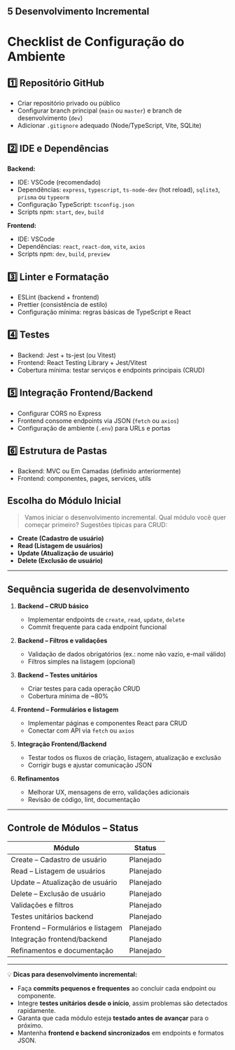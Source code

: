 ## 5 Desenvolvimento Incremental

# Checklist de Configuração do Ambiente

## 1️⃣ Repositório GitHub

-   Criar repositório privado ou público
-   Configurar branch principal (`main` ou `master`) e branch de desenvolvimento (`dev`)
-   Adicionar `.gitignore` adequado (Node/TypeScript, Vite, SQLite)

## 2️⃣ IDE e Dependências

**Backend:**

-   IDE: VSCode (recomendado)
-   Dependências: `express`, `typescript`, `ts-node-dev` (hot reload), `sqlite3`, `prisma` ou `typeorm`
-   Configuração TypeScript: `tsconfig.json`
-   Scripts npm: `start`, `dev`, `build`

**Frontend:**

-   IDE: VSCode
-   Dependências: `react`, `react-dom`, `vite`, `axios`
-   Scripts npm: `dev`, `build`, `preview`

## 3️⃣ Linter e Formatação

-   ESLint (backend + frontend)
-   Prettier (consistência de estilo)
-   Configuração mínima: regras básicas de TypeScript e React

## 4️⃣ Testes

-   Backend: Jest + ts-jest (ou Vitest)
-   Frontend: React Testing Library + Jest/Vitest
-   Cobertura mínima: testar serviços e endpoints principais (CRUD)

## 5️⃣ Integração Frontend/Backend

-   Configurar CORS no Express
-   Frontend consome endpoints via JSON (`fetch` ou `axios`)
-   Configuração de ambiente (`.env`) para URLs e portas

## 6️⃣ Estrutura de Pastas

-   Backend: MVC ou Em Camadas (definido anteriormente)
-   Frontend: componentes, pages, services, utils

## Escolha do Módulo Inicial

> Vamos iniciar o desenvolvimento incremental. Qual módulo você quer começar primeiro?
> Sugestões típicas para CRUD:

-   **Create (Cadastro de usuário)**
-   **Read (Listagem de usuários)**
-   **Update (Atualização de usuário)**
-   **Delete (Exclusão de usuário)**

---

## Sequência sugerida de desenvolvimento

1. **Backend – CRUD básico**

    - Implementar endpoints de `create`, `read`, `update`, `delete`
    - Commit frequente para cada endpoint funcional

2. **Backend – Filtros e validações**

    - Validação de dados obrigatórios (ex.: nome não vazio, e-mail válido)
    - Filtros simples na listagem (opcional)

3. **Backend – Testes unitários**

    - Criar testes para cada operação CRUD
    - Cobertura mínima de \~80%

4. **Frontend – Formulários e listagem**

    - Implementar páginas e componentes React para CRUD
    - Conectar com API via `fetch` ou `axios`

5. **Integração Frontend/Backend**

    - Testar todos os fluxos de criação, listagem, atualização e exclusão
    - Corrigir bugs e ajustar comunicação JSON

6. **Refinamentos**

    - Melhorar UX, mensagens de erro, validações adicionais
    - Revisão de código, lint, documentação

---

## Controle de Módulos – Status

| Módulo                            | Status    |
| --------------------------------- | --------- |
| Create – Cadastro de usuário      | Planejado |
| Read – Listagem de usuários       | Planejado |
| Update – Atualização de usuário   | Planejado |
| Delete – Exclusão de usuário      | Planejado |
| Validações e filtros              | Planejado |
| Testes unitários backend          | Planejado |
| Frontend – Formulários e listagem | Planejado |
| Integração frontend/backend       | Planejado |
| Refinamentos e documentação       | Planejado |

---

💡 **Dicas para desenvolvimento incremental:**

-   Faça **commits pequenos e frequentes** ao concluir cada endpoint ou componente.
-   Integre **testes unitários desde o início**, assim problemas são detectados rapidamente.
-   Garanta que cada módulo esteja **testado antes de avançar** para o próximo.
-   Mantenha **frontend e backend sincronizados** em endpoints e formatos JSON.
